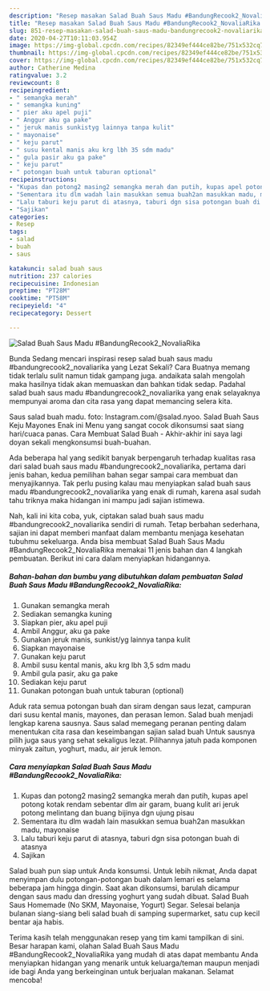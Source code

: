 ```yaml
---
description: "Resep masakan Salad Buah Saus Madu #BandungRecook2_NovaliaRika | Resep Membuat Salad Buah Saus Madu #BandungRecook2_NovaliaRika Yang Lezat Sekali"
title: "Resep masakan Salad Buah Saus Madu #BandungRecook2_NovaliaRika | Resep Membuat Salad Buah Saus Madu #BandungRecook2_NovaliaRika Yang Lezat Sekali"
slug: 851-resep-masakan-salad-buah-saus-madu-bandungrecook2-novaliarika-resep-membuat-salad-buah-saus-madu-bandungrecook2-novaliarika-yang-lezat-sekali
date: 2020-04-27T10:11:03.954Z
image: https://img-global.cpcdn.com/recipes/82349ef444ce82be/751x532cq70/salad-buah-saus-madu-bandungrecook2_novaliarika-foto-resep-utama.jpg
thumbnail: https://img-global.cpcdn.com/recipes/82349ef444ce82be/751x532cq70/salad-buah-saus-madu-bandungrecook2_novaliarika-foto-resep-utama.jpg
cover: https://img-global.cpcdn.com/recipes/82349ef444ce82be/751x532cq70/salad-buah-saus-madu-bandungrecook2_novaliarika-foto-resep-utama.jpg
author: Catherine Medina
ratingvalue: 3.2
reviewcount: 8
recipeingredient:
- " semangka merah"
- " semangka kuning"
- " pier aku apel puji"
- " Anggur aku ga pake"
- " jeruk manis sunkistyg lainnya tanpa kulit"
- " mayonaise"
- " keju parut"
- " susu kental manis aku krg lbh 35 sdm madu"
- " gula pasir aku ga pake"
- " keju parut"
- " potongan buah untuk taburan optional"
recipeinstructions:
- "Kupas dan potong2 masing2 semangka merah dan putih, kupas apel potong kotak rendam sebentar dlm air garam, buang kulit ari jeruk potong melintang dan buang bijinya dgn ujung pisau"
- "Sementara itu dlm wadah lain masukkan semua buah2an masukkan madu, mayonaise"
- "Lalu taburi keju parut di atasnya, taburi dgn sisa potongan buah di atasnya"
- "Sajikan"
categories:
- Resep
tags:
- salad
- buah
- saus

katakunci: salad buah saus 
nutrition: 237 calories
recipecuisine: Indonesian
preptime: "PT28M"
cooktime: "PT58M"
recipeyield: "4"
recipecategory: Dessert

---
```



![Salad Buah Saus Madu #BandungRecook2_NovaliaRika](https://img-global.cpcdn.com/recipes/82349ef444ce82be/751x532cq70/salad-buah-saus-madu-bandungrecook2_novaliarika-foto-resep-utama.jpg)

Bunda Sedang mencari inspirasi resep salad buah saus madu #bandungrecook2_novaliarika yang Lezat Sekali? Cara Buatnya memang tidak terlalu sulit namun tidak gampang juga. andaikata salah mengolah maka hasilnya tidak akan memuaskan dan bahkan tidak sedap. Padahal salad buah saus madu #bandungrecook2_novaliarika yang enak selayaknya mempunyai aroma dan cita rasa yang dapat memancing selera kita.

Saus salad buah madu. foto: Instagram.com/@salad.nyoo. Salad Buah Saus Keju Mayones Enak ini Menu yang sangat cocok dikonsumsi saat siang hari/cuaca panas. Cara Membuat Salad Buah - Akhir-akhir ini saya lagi doyan sekali mengkonsumsi buah-buahan.

Ada beberapa hal yang sedikit banyak berpengaruh terhadap kualitas rasa dari salad buah saus madu #bandungrecook2_novaliarika, pertama dari jenis bahan, kedua pemilihan bahan segar sampai cara membuat dan menyajikannya. Tak perlu pusing kalau mau menyiapkan salad buah saus madu #bandungrecook2_novaliarika yang enak di rumah, karena asal sudah tahu triknya maka hidangan ini mampu jadi sajian istimewa.


Nah, kali ini kita coba, yuk, ciptakan salad buah saus madu #bandungrecook2_novaliarika sendiri di rumah. Tetap berbahan sederhana, sajian ini dapat memberi manfaat dalam membantu menjaga kesehatan tubuhmu sekeluarga. Anda bisa membuat Salad Buah Saus Madu #BandungRecook2_NovaliaRika memakai 11 jenis bahan dan 4 langkah pembuatan. Berikut ini cara dalam menyiapkan hidangannya.

<!--inarticleads1-->

##### Bahan-bahan dan bumbu yang dibutuhkan dalam pembuatan Salad Buah Saus Madu #BandungRecook2_NovaliaRika:

1. Gunakan  semangka merah
1. Sediakan  semangka kuning
1. Siapkan  pier, aku apel puji
1. Ambil  Anggur, aku ga pake
1. Gunakan  jeruk manis, sunkist/yg lainnya tanpa kulit
1. Siapkan  mayonaise
1. Gunakan  keju parut
1. Ambil  susu kental manis, aku krg lbh 3,5 sdm madu
1. Ambil  gula pasir, aku ga pake
1. Sediakan  keju parut
1. Gunakan  potongan buah untuk taburan (optional)


Aduk rata semua potongan buah dan siram dengan saus lezat, campuran dari susu kental manis, mayones, dan perasan lemon. Salad buah menjadi lengkap karena sausnya. Saus salad memegang peranan penting dalam menentukan cita rasa dan keseimbangan sajian salad buah Untuk sausnya pilih juga saus yang sehat sekaligus lezat. Pilihannya jatuh pada komponen minyak zaitun, yoghurt, madu, air jeruk lemon. 

<!--inarticleads2-->

##### Cara menyiapkan Salad Buah Saus Madu #BandungRecook2_NovaliaRika:

1. Kupas dan potong2 masing2 semangka merah dan putih, kupas apel potong kotak rendam sebentar dlm air garam, buang kulit ari jeruk potong melintang dan buang bijinya dgn ujung pisau
1. Sementara itu dlm wadah lain masukkan semua buah2an masukkan madu, mayonaise
1. Lalu taburi keju parut di atasnya, taburi dgn sisa potongan buah di atasnya
1. Sajikan


Salad buah pun siap untuk Anda konsumsi. Untuk lebih nikmat, Anda dapat menyimpan dulu potongan-potongan buah dalam lemari es selama beberapa jam hingga dingin. Saat akan dikonsumsi, barulah dicampur dengan saus madu dan dressing yoghurt yang sudah dibuat. Salad Buah Saus Homemade (No SKM, Mayonaise, Yogurt) Segar. Selesai belanja bulanan siang-siang beli salad buah di samping supermarket, satu cup kecil bentar aja habis. 

Terima kasih telah menggunakan resep yang tim kami tampilkan di sini. Besar harapan kami, olahan Salad Buah Saus Madu #BandungRecook2_NovaliaRika yang mudah di atas dapat membantu Anda menyiapkan hidangan yang menarik untuk keluarga/teman maupun menjadi ide bagi Anda yang berkeinginan untuk berjualan makanan. Selamat mencoba!
